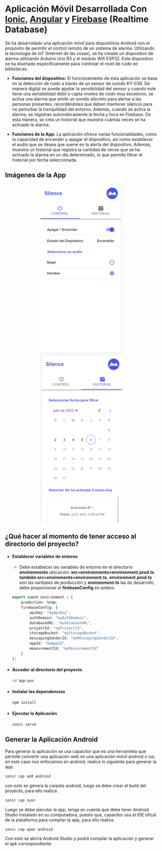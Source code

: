 # Aplicación Móvil Desarrollada Con [Ionic](https://ionicframework.com/docs), [Angular](https://angular.io/docs) y [Firebase](https://firebase.google.com/?hl=es) (Realtime Database)

Se ha desarrollado una aplicación móvil para dispositivos Android con el propósito de permitir el control remoto de un sistema de alarma. Utilizando la tecnología de IoT (Internet de las cosas), se ha creado un dispositivo de alarma utilizando Arduino Uno R3 y el módulo Wifi ESP32. Este dispositivo se ha diseñado específicamente para controlar el nivel de ruido en bibliotecas.

* **Funciones del dispositivo:**
El funcionamiento de esta aplicación se basa en la detección de ruido a través de un sensor de sonido KY-038. De manera digital se puede ajustar la sensibilidad del sensor y cuando este tiene una sensibilidad debil o capta niveles de ruido muy excesivos, se activa una alarma que emite un sonido discreto para alertar a las personas presentes, recordándoles que deben mantener silencio para no perturbar la tranquilidad del entorno. Además, cuando se activa la alarma, se registran automáticamente la fecha y hora en Firebase. De esta manera, se crea un historial que muestra cuántas veces se ha activado la alarma.

* **Funciones de la App:**
La aplicación ofrece varias funcionalidades, como la capacidad de encender y apagar el dispositivo, así como establecer el audio que se desea que suene en la alerta del dispositivo. Además, muestra un historial que registra la cantidad de veces que se ha activado la alarma en un día determinado, lo que permite filtrar el historial por fecha seleccionada.

## Imágenes de la App

<div align="center" style="display grid; grid-template-column: repeat(1fr, 2);">
    <img src="img-readme/img-control.png" alt="img-control" />
    <img src="img-readme/img-historial.png" alt="img-hstorial" />
</div>

## ¿Qué hacer al momento de tener acceso al directorio del proyecto?

* #### Establecer variables de entorno
    * Debe establecer las variables de entorno en el directorio **environments** ubicación: **src>environments>environment.prod.ts también src>enviroments>environment.ts**, **environment.prod.ts** son las varibales de producción y **environment.ts** las de desarrollo, debe proporcionar el **firebaseConfig** en ambos.

    ```typescript
    export const environment = {
        production: true,
        firebaseConfig: {
            apiKey: "myApiKey",
            authDomain: "myAuthDomain",
            databaseURL: "mydatabaseURL",
            projectId: "myProjectId",
            storageBucket: "myStorageBucket",
            messagingSenderId: "myMessagingSenderId",
            appId: "myAppId",
            measurementId: "myMeasurementId"
        }
    };
    ```
* #### Acceder al directorio del proyecto

    ```bash
    cd app-pas
    ```
* #### Instalar las dependencias

    ```bash
    npm install
    ```
* #### Ejecutar la Aplicación

    ```bash
    ionic serve
    ```
## Generar la Aplicación Android

Para generar la aplicación se usa capacitor que es una herramieta que permite convertir una aplicación web en una aplicación móvil android o ios, en este caso nos enfocamos en android, realice lo siguiente para generar la app.

```bash
ionic cap add android
```
con esto se genera la carpeta android, luego se debe crear el build del proyecto, para ello realice.

```bash
ionic cap sync
```
Luego se debe ejecutar la app, tenga en cuenta que debe tener Android Studio instalado en su computadora, puesto que, capacitor usa el IDE ofical de la plataforma para compilar la app, para ello realice.

```bash
ionic cap open android
```
Con esto se abrira Android Studio y podrá compilar la aplicación y generar el apk correspondiente.
